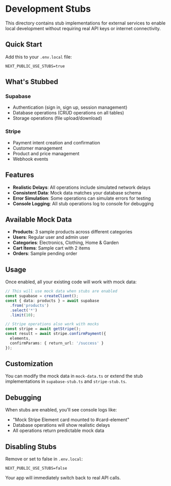 # Development Stubs

This directory contains stub implementations for external services to enable local development without requiring real API keys or internet connectivity.

## Quick Start

Add this to your `.env.local` file:

```env
NEXT_PUBLIC_USE_STUBS=true
```

## What's Stubbed

### Supabase
- Authentication (sign in, sign up, session management)
- Database operations (CRUD operations on all tables)
- Storage operations (file upload/download)

### Stripe
- Payment intent creation and confirmation
- Customer management
- Product and price management
- Webhook events

## Features

- **Realistic Delays**: All operations include simulated network delays
- **Consistent Data**: Mock data matches your database schema
- **Error Simulation**: Some operations can simulate errors for testing
- **Console Logging**: All stub operations log to console for debugging

## Available Mock Data

- **Products**: 3 sample products across different categories
- **Users**: Regular user and admin user
- **Categories**: Electronics, Clothing, Home & Garden
- **Cart Items**: Sample cart with 2 items
- **Orders**: Sample pending order

## Usage

Once enabled, all your existing code will work with mock data:

```typescript
// This will use mock data when stubs are enabled
const supabase = createClient();
const { data: products } = await supabase
  .from('products')
  .select('*')
  .limit(10);

// Stripe operations also work with mocks
const stripe = await getStripe();
const result = await stripe.confirmPayment({
  elements,
  confirmParams: { return_url: '/success' }
});
```

## Customization

You can modify the mock data in `mock-data.ts` or extend the stub implementations in `supabase-stub.ts` and `stripe-stub.ts`.

## Debugging

When stubs are enabled, you'll see console logs like:
- "Mock Stripe Element card mounted to #card-element"
- Database operations will show realistic delays
- All operations return predictable mock data

## Disabling Stubs

Remove or set to false in `.env.local`:

```env
NEXT_PUBLIC_USE_STUBS=false
```

Your app will immediately switch back to real API calls.